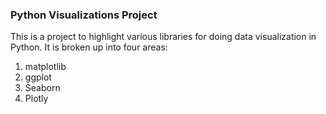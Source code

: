### Python Visualizations Project

This is a project to highlight various libraries for doing data visualization in Python. It is broken up into four areas:

1. matplotlib
2. ggplot
3. Seaborn
4. Plotly

